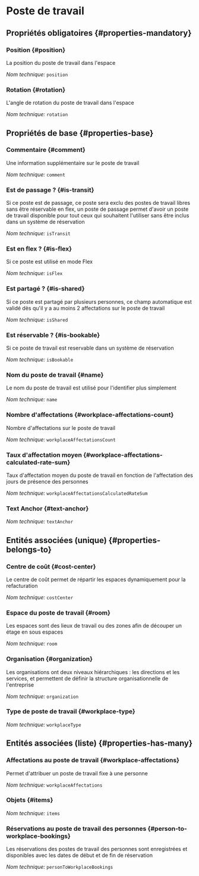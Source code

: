 # Poste de travail
<!--- THIS FILE IS GENERATED PLEASE DO NOT EDIT IT DIRECTLY --->



<OH code="workplace"/>




## Propriétés obligatoires {#properties-mandatory}
    
### Position {#position}

La position du poste de travail dans l'espace

*Nom technique:* ```position```
<PH code="workplace:position"/>

### Rotation {#rotation}

L'angle de rotation du poste de travail dans l'espace

*Nom technique:* ```rotation```
<PH code="workplace:rotation"/>

    


## Propriétés de base {#properties-base}
    
### Commentaire {#comment}

Une information supplémentaire sur le poste de travail

*Nom technique:* ```comment```
<PH code="workplace:comment"/>

### Est de passage ? {#is-transit}

Si ce poste est de passage, ce poste sera exclu des postes de travail libres sans être réservable en flex, un poste de passage permet d'avoir un poste de travail disponible pour tout ceux qui souhaitent l'utiliser sans être inclus dans un système de réservation

*Nom technique:* ```isTransit```
<PH code="workplace:isTransit"/>

### Est en flex ? {#is-flex}

Si ce poste est utilisé en mode Flex

*Nom technique:* ```isFlex```
<PH code="workplace:isFlex"/>

### Est partagé ? {#is-shared}

Si ce poste est partagé par plusieurs personnes, ce champ automatique est validé dès qu'il y a au moins 2 affectations sur le poste de travail

*Nom technique:* ```isShared```
<PH code="workplace:isShared"/>

### Est réservable ? {#is-bookable}

Si ce poste de travail est reservable dans un système de réservation

*Nom technique:* ```isBookable```
<PH code="workplace:isBookable"/>

### Nom du poste de travail {#name}

Le nom du poste de travail est utilisé pour l'identifier plus simplement

*Nom technique:* ```name```
<PH code="workplace:name"/>

### Nombre d'affectations {#workplace-affectations-count}

Nombre d'affectations sur le poste de travail

*Nom technique:* ```workplaceAffectationsCount```
<PH code="workplace:workplaceAffectationsCount"/>

### Taux d'affectation moyen {#workplace-affectations-calculated-rate-sum}

Taux d'affectation moyen du poste de travail en fonction de l'affectation des jours de présence des personnes

*Nom technique:* ```workplaceAffectationsCalculatedRateSum```
<PH code="workplace:workplaceAffectationsCalculatedRateSum"/>

### Text Anchor {#text-anchor}



*Nom technique:* ```textAnchor```
<PH code="workplace:textAnchor"/>

    

## Entités associées (unique) {#properties-belongs-to}

### Centre de coût {#cost-center}

Le centre de coût permet de répartir les espaces dynamiquement pour la refacturation

*Nom technique:* ```costCenter```
<PH code="workplace:costCenter"/>

### Espace du poste de travail {#room}

Les espaces sont des lieux de travail ou des zones afin de découper un étage en sous espaces

*Nom technique:* ```room```
<PH code="workplace:room"/>

### Organisation {#organization}

Les organisations ont deux niveaux hiérarchiques : les directions et les services, et permettent de définir la structure organisationnelle de l'entreprise

*Nom technique:* ```organization```
<PH code="workplace:organization"/>

### Type de poste de travail {#workplace-type}



*Nom technique:* ```workplaceType```
<PH code="workplace:workplaceType"/>


## Entités associées (liste) {#properties-has-many}

### Affectations au poste de travail {#workplace-affectations}

Permet d'attribuer un poste de travail fixe à une personne

*Nom technique:* ```workplaceAffectations```
<PH code="workplace:workplaceAffectations"/>

### Objets {#items}



*Nom technique:* ```items```
<PH code="workplace:items"/>

### Réservations au poste de travail des personnes {#person-to-workplace-bookings}

Les réservations des postes de travail des personnes sont enregistrées et disponibles avec les dates de début et de fin de réservation

*Nom technique:* ```personToWorkplaceBookings```
<PH code="workplace:personToWorkplaceBookings"/>




